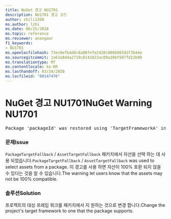 ```yaml
---
title: NuGet 경고 NU1701
description: NU1701 경고 코드
author: zhili1208
ms.author: lzhi
ms.date: 06/25/2018
ms.topic: reference
ms.reviewer: anangaur
f1_keywords:
- NU1701
ms.openlocfilehash: 73ec0efb4d0c8a00fe7e2420c808b903d2f3b44e
ms.sourcegitcommit: 1a63a84da2719c8141823ac89a20bf507fd22b00
ms.translationtype: MT
ms.contentlocale: ko-KR
ms.lasthandoff: 03/24/2020
ms.locfileid: "80147476"
---
```

# <a name="nuget-warning-nu1701"></a><span data-ttu-id="46d2c-103">NuGet 경고 NU1701</span><span class="sxs-lookup"><span data-stu-id="46d2c-103">NuGet Warning NU1701</span></span>

<pre>Package 'packageId' was restored using 'TargetFrameworkA' instead the project target framework 'TargetFrameworkB'. This package may not be fully compatible with your project.</pre>

### <a name="issue"></a><span data-ttu-id="46d2c-104">문제</span><span class="sxs-lookup"><span data-stu-id="46d2c-104">Issue</span></span>
<span data-ttu-id="46d2c-105">`PackageTargetFallback` / `AssetTargetFallback` 패키지에서 자산을 선택 하는 데 사용 되었습니다.</span><span class="sxs-lookup"><span data-stu-id="46d2c-105">`PackageTargetFallback` / `AssetTargetFallback` was used to select assets from a package.</span></span> <span data-ttu-id="46d2c-106">이 경고를 사용 하면 자산이 100% 호환 되지 않을 수 있다는 것을 알 수 있습니다.</span><span class="sxs-lookup"><span data-stu-id="46d2c-106">The warning let users know that the assets may not be 100% compatible.</span></span>

### <a name="solution"></a><span data-ttu-id="46d2c-107">솔루션</span><span class="sxs-lookup"><span data-stu-id="46d2c-107">Solution</span></span>
<span data-ttu-id="46d2c-108">프로젝트의 대상 프레임 워크를 패키지에서 지 원하는 것으로 변경 합니다.</span><span class="sxs-lookup"><span data-stu-id="46d2c-108">Change the project's target framework to one that the package supports.</span></span>
